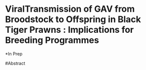 # ViralTransmission of GAV from Broodstock to Offspring in Black Tiger Prawns : Implications for Breeding Programmes

*In Prep

#Abstract

